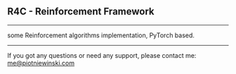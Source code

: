 ## R4C - Reinforcement Framework

------------

some Reinforcement algorithms implementation, PyTorch based.

------------

If you got any questions or need any support, please contact me:  me@piotniewinski.com
